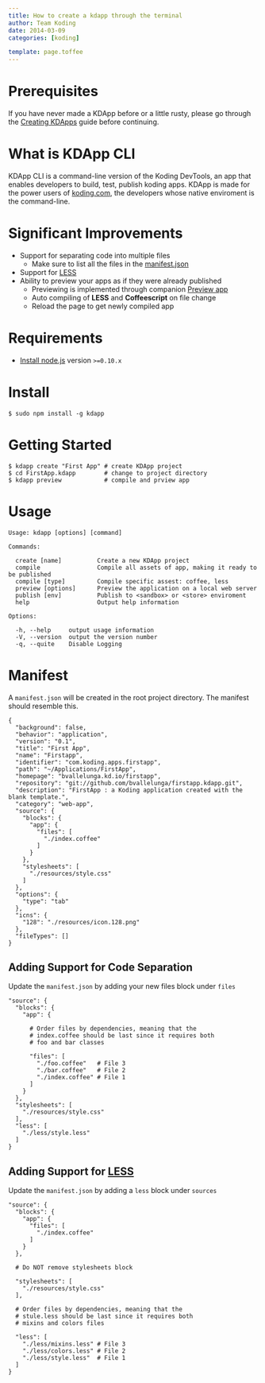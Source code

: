 ```yaml
---
title: How to create a kdapp through the terminal
author: Team Koding
date: 2014-03-09
categories: [koding]

template: page.toffee
---
```


# Prerequisites

If you have never made a KDApp before or a little rusty, please go through the [Creating KDApps](http://learn.koding.com/guides/creating-kdapps/) guide before continuing.

# What is KDApp CLI
KDApp CLI is a command-line version of the Koding DevTools, an app that enables developers to build, test, publish koding apps. 
KDApp is made for the power users of [koding.com](http://koding.com), the developers whose native enviroment is the command-line.


# Significant Improvements

- Support for separating code into multiple files
  - Make sure to list all the files in the [manifest.json](#adding-support-for-code-separation)
- Support for [LESS](#adding-support-for-less)
- Ability to preview your apps as if they were already published
  - Previewing is implemented through companion [Preview app](https://koding.com/Apps/bvallelunga/Preview)  
  - Auto compiling of **LESS** and **Coffeescript** on file change
  - Reload the page to get newly compiled app

# Requirements

- [Install node.js](http://nodejs.org/) version `>=0.10.x`

# Install

```
$ sudo npm install -g kdapp
```

# Getting Started

```
$ kdapp create "First App" # create KDApp project
$ cd FirstApp.kdapp        # change to project directory
$ kdapp preview            # compile and prview app
```

# Usage

```
Usage: kdapp [options] [command]

Commands:

  create [name]          Create a new KDApp project
  compile                Compile all assets of app, making it ready to be published
  compile [type]         Compile specific assest: coffee, less
  preview [options]      Preview the application on a local web server
  publish [env]          Publish to <sandbox> or <store> enviroment
  help                   Output help information

Options:

  -h, --help     output usage information
  -V, --version  output the version number
  -q, --quite    Disable Logging
```

# Manifest

A `manifest.json` will be created in the root project directory. The manifest should resemble this.

```
{
  "background": false,
  "behavior": "application",
  "version": "0.1",
  "title": "First App",
  "name": "Firstapp",
  "identifier": "com.koding.apps.firstapp",
  "path": "~/Applications/FirstApp",
  "homepage": "bvallelunga.kd.io/firstapp",
  "repository": "git://github.com/bvallelunga/firstapp.kdapp.git",
  "description": "FirstApp : a Koding application created with the blank template.",
  "category": "web-app",
  "source": {
    "blocks": {
      "app": {
        "files": [
          "./index.coffee"
        ]
      }
    },
    "stylesheets": [
      "./resources/style.css"
    ]
  },
  "options": {
    "type": "tab"
  },
  "icns": {
    "128": "./resources/icon.128.png"
  },
  "fileTypes": []
}
```

## Adding Support for Code Separation

Update the `manifest.json` by adding your new files block under `files`

```
"source": {
  "blocks": {
    "app": {
    
      # Order files by dependencies, meaning that the 
      # index.coffee should be last since it requires both 
      # foo and bar classes
      
      "files": [
        "./foo.coffee"   # File 3
        "./bar.coffee"   # File 2
        "./index.coffee" # File 1 
      ]
    }
  },
  "stylesheets": [
    "./resources/style.css"
  ],
  "less": [
    "./less/style.less"
  ]
}
```


## Adding Support for [LESS](https://github.com/less/less.js)

Update the `manifest.json` by adding a `less` block under `sources`

```
"source": {
  "blocks": {
    "app": {
      "files": [
        "./index.coffee"
      ]
    }
  },
  
  # Do NOT remove stylesheets block
  
  "stylesheets": [
    "./resources/style.css"
  ],
  
  # Order files by dependencies, meaning that the 
  # stule.less should be last since it requires both 
  # mixins and colors files 
  
  "less": [
    "./less/mixins.less" # File 3
    "./less/colors.less" # File 2
    "./less/style.less"  # File 1
  ]
}
```